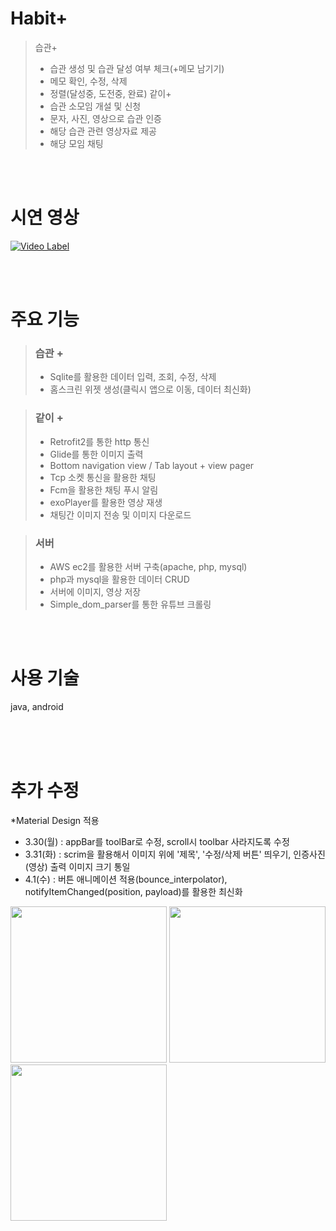 # Habit+
>습관+
>- 습관 생성 및 습관 달성 여부 체크(+메모 남기기)
>- 메모 확인, 수정, 삭제
>- 정렬(달성중, 도전중, 완료)
>같이+ 
>- 습관 소모임 개설 및 신청
>- 문자, 사진, 영상으로 습관 인증
>- 해당 습관 관련 영상자료 제공
>- 해당 모임 채팅

<br><br> 
  
# 시연 영상  

[![Video Label](http://img.youtube.com/vi/_kWLNbJiGYU/0.jpg)](https://www.youtube.com/watch?v=_kWLNbJiGYU)


<br><br>
    
# 주요 기능

>### 습관 +
>- Sqlite를 활용한 데이터 입력, 조회, 수정, 삭제
>- 홈스크린 위젯 생성(클릭시 앱으로 이동, 데이터 최신화)


>### 같이 +
>- Retrofit2를 통한 http 통신 
>- Glide를 통한 이미지 출력
>- Bottom navigation view / Tab layout + view pager
>- Tcp 소켓 통신을 활용한 채팅
>- Fcm을 활용한 채팅 푸시 알림
>- exoPlayer를 활용한 영상 재생
>- 채팅간 이미지 전송 및 이미지 다운로드


>### 서버
>- AWS ec2를 활용한 서버 구축(apache, php, mysql)
>- php과 mysql을 활용한 데이터 CRUD
>- 서버에 이미지, 영상 저장
>- Simple_dom_parser를 통한 유튜브 크롤링



<br><br>
    
# 사용 기술
java, android

<br><br><br>

# 추가 수정  
*Material Design 적용  
- 3.30(월) : appBar를 toolBar로 수정, scroll시 toolbar 사라지도록 수정
- 3.31(화) : scrim을 활용해서 이미지 위에 '제목', '수정/삭제 버튼' 띄우기, 인증사진(영상) 출력 이미지 크기 통일
- 4.1(수) : 버튼 애니메이션 적용(bounce_interpolator), notifyItemChanged(position, payload)를 활용한 최신화
<div>
  <img width="250" src="https://user-images.githubusercontent.com/62230118/77988044-58a7e000-7356-11ea-9d54-b9782641f8c2.gif">
  <img width="250" src="https://user-images.githubusercontent.com/62230118/77988377-2f3b8400-7357-11ea-86f6-a9c6273481cc.jpg">
  <img width="250" src="https://user-images.githubusercontent.com/62230118/78099000-99b5f800-741b-11ea-83a2-34ec802f3301.gif">
</div>


